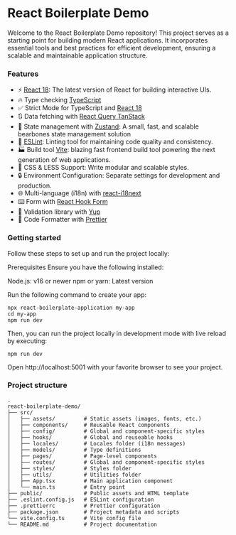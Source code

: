 # React Boilerplate Demo

Welcome to the React Boilerplate Demo repository! This project serves as a starting point for building modern React applications. It incorporates essential tools and best practices for efficient development, ensuring a scalable and maintainable application structure.

### Features

- ⚡ [React 18](https://react.dev/): The latest version of React for building interactive UIs.
- 🔥 Type checking [TypeScript](https://www.typescriptlang.org)
- ✅ Strict Mode for TypeScript and [React 18](https://react.dev)
- 🔃 Data fetching with [React Query TanStack](https://tanstack.com/query/latest)
- 🐻 State management with [Zustand](https://zustand.docs.pmnd.rs/getting-started/introduction): A small, fast, and scalable bearbones state management solution
- 📏 [ESLint](https://eslint.org): Linting tool for maintaining code quality and consistency.
- 🏭 Build tool [Vite](https://vite.dev/guide/): blazing fast frontend build tool powering the next generation of web applications.
- 🎨 CSS & LESS Support: Write modular and scalable styles.
- 🔒 Environment Configuration: Separate settings for development and production.
- 🌐 Multi-language (i18n) with [react-i18next](https://react.i18next.com/)
- ⌨️ Form with [React Hook Form](https://react-hook-form.com)
- 🔴 Validation library with [Yup](https://github.com/jquense/yup)
- 💖 Code Formatter with [Prettier](https://prettier.io)

### Getting started

Follow these steps to set up and run the project locally:

Prerequisites
Ensure you have the following installed:

Node.js: v16 or newer
npm or yarn: Latest version

Run the following command to create your app:

```shell
npx react-boilerplate-application my-app
cd my-app
npm run dev
```

<!-- Run the following command on your local environment:

```shell
npm install
``` -->

Then, you can run the project locally in development mode with live reload by executing:

```shell
npm run dev
```

Open http://localhost:5001 with your favorite browser to see your project.

### Project structure

```shell
.
react-boilerplate-demo/
├── src/
│   ├── assets/         # Static assets (images, fonts, etc.)
│   ├── components/     # Reusable React components
│   ├── config/         # Global and component-specific styles
│   ├── hooks/          # Global and reuseable hooks
│   ├── locales/        # Locales folder (i18n messages)
│   ├── models/         # Type definitions
│   ├── pages/          # Page-level components
│   ├── routes/         # Global and component-specific styles
│   ├── styles/         # Styles folder
│   ├── utils/          # Utilities folder
│   ├── App.tsx         # Main application component
│   └── main.ts         # Entry point
├── public/             # Public assets and HTML template
├── .eslint.config.js   # ESLint configuration
├── .prettierrc         # Prettier configuration
├── package.json        # Project metadata and scripts
└── vite.config.ts      # Vite config file
└── README.md           # Project documentation
```
